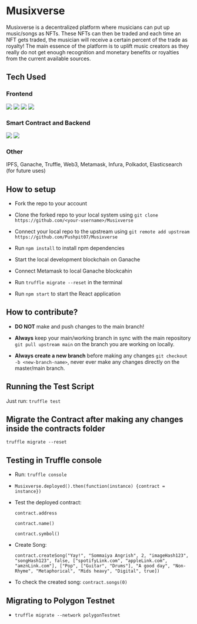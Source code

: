 # Musixverse
Musixverse is a decentralized platform where musicians can put up music/songs as NFTs. These NFTs can then be traded and each time an NFT gets traded, the musician will receive a certain percent of the trade as royalty! The main essence of the platform is to uplift music creators as they really do not get enough recognition and monetary benefits or royalties from the current available sources.

## Tech Used

### Frontend
<p align="left">
<img src = "https://img.shields.io/badge/Bootstrap-563D7C?style=for-the-badge&logo=bootstrap&logoColor=white"/>
<img src = "https://img.shields.io/badge/React-20232A?style=for-the-badge&logo=react&logoColor=61DAFB"/>
<img src = "https://img.shields.io/badge/CSS3-1572B6?style=for-the-badge&logo=css3&logoColor=white"/>
<img src = "https://img.shields.io/badge/JavaScript-323330?style=for-the-badge&logo=javascript&logoColor=F7DF1E" />
</p>

### Smart Contract and Backend
<p align="left">
<img src = "https://img.shields.io/badge/firebase-ffca28?style=for-the-badge&logo=firebase&logoColor=black"/>
<img src = "https://img.shields.io/badge/Solidity-e6e6e6?style=for-the-badge&logo=solidity&logoColor=black"/>
</p>

### Other
<p>IPFS, Ganache, Truffle, Web3, Metamask, Infura, Polkadot, Elasticsearch (for future uses)</p>

## How to setup

-   Fork the repo to your account

-   Clone the forked repo to your local system using `git clone https://github.com/<your-username>/Musixverse`

-   Connect your local repo to the upstream using `git remote add upstream https://github.com/Pushpit07/Musixverse`

-   Run `npm install` to install npm dependencies

-   Start the local development blockchain on Ganache

-   Connect Metamask to local Ganache blockcahin

-   Run `truffle migrate --reset` in the terminal

-   Run `npm start` to start the React application

## How to contribute?

- **DO NOT** make and push changes to the main branch!

- **Always** keep your main/working branch in sync with the main repository `git pull upstream main` on the branch you are working on locally.

- **Always create a new branch** before making any changes `git checkout -b <new-branch-name>`, never ever make any changes directly on the master/main branch.

## Running the Test Script

Just run: `truffle test`

## Migrate the Contract after making any changes inside the contracts folder

`truffle migrate --reset`

## Testing in Truffle console

-   Run: `truffle console`

-   `Musixverse.deployed().then(function(instance) {contract = instance})`

-   Test the deployed contract:

    `contract.address`

    `contract.name()`

    `contract.symbol()`

-   Create Song:

    `contract.createSong("Yay!", "Sommaiya Angrish", 2, "imageHash123", "songHash123", false, ["spotifyLink.com", "appleLink.com", "amznLink.com"], ["Pop", ["Guitar", "Drums"], "A good day", "Non-Rhyme", "Metaphorical", "Mids heavy", "Digital", true])`

-   To check the created song:
    `contract.songs(0)`

## Migrating to Polygon Testnet

-   `truffle migrate --network polygonTestnet`
